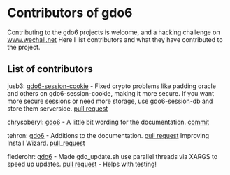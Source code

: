 # Contributors of gdo6

Contributing to the gdo6 projects is welcome, and a hacking challenge on www.wechall.net
Here I list contributors and what they have contributed to the project.

## List of contributors

jusb3: [gdo6-session-cookie](https://github.com/gizmore/gdo6-session-cookie) - Fixed crypto problems like padding oracle and others on gdo6-session-cookie, making it more secure. If you want more secure sessions or need more storage, use gdo6-session-db and store them serverside. [pull request](https://github.com/gizmore/gdo6-session-cookie/pull/1)

chrysoberyl: [gdo6](https://github.com/gizmore/gdo6) - A little bit wording for the documentation. [commit](https://github.com/gizmore/gdo6/commit/c3c14b438f6181baf2a9b437bc9728c38c3c707a)

tehron: [gdo6](https://github.com/gizmore/gdo6) - Additions to the documentation. [pull request](https://github.com/gizmore/gdo6/pull/9) Improving Install Wizard. [pull_request](https://github.com/gizmore/gdo6/pull/12)

flederohr: [gdo6](https://github.com/gizmore/gdo6) - Made gdo_update.sh use parallel threads via XARGS to speed up updates. [pull request](https://github.com/gizmore/gdo6/pull/6) - Helps with testing! 
